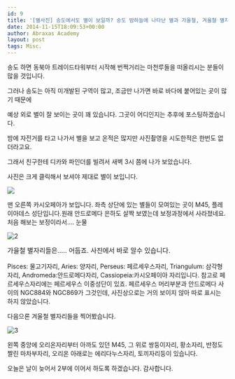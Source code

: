 ```yaml
---
id: 9
title: '[별사진] 송도에서도 별이 보일까? 송도 밤하늘에 나타난 별과 가을철, 겨울철 별자리들 &#8211; November 3, 2014(1)'
date: 2014-11-15T18:09:53+00:00
author: Abraxas Academy
layout: post
tags: Misc.
---
```

송도 하면 동북아 트레이드타워부터 시작해 번쩍거리는 마천루들을 떠올리시는 분들이 많을 것입니다.

그러나 송도는 아직 미개발된 구역이 많고, 조금만 나가면 바로 바다에 붙어있는 곳이 많기 때문에

예상 외로 별이 잘 보이는 곳이 꽤 있습니다. 그곳이 어디인지는 추후에 포스팅하겠습니다.



밤에 자전거를 타고 나가서 별을 보고 온적은 많지만 사진촬영을 시도한적은 한번도 없더라고요.

그래서 친구한테 디카와 파인더를 빌려서 새벽 3시 쯤에 나가 보았습니다.



사진은 크게 클릭해서 보셔야 제대로 별이 보입니다.</span>


![](https://farm5.staticflickr.com/4708/39714602862_efaec0a395_b.jpg)

맨 오른쪽 카시오페아가 보입니다. 좌측 상단에 있는 별들이 모여있는 곳이 M45, 플레이아데스 성단입니다.원래 안드로메다 은하도 살짝 보였는데 보정과정에서 사라졌네요. 처음 해보는 보정이라서&#8230;. 눈물



![2](https://farm5.staticflickr.com/4678/25874491478_6714cf6b33_b.jpg)

  <p style="text-align: center; clear: none; float: none;">
  </p>

  <p style="text-align: center; clear: none; float: none;">
  </p>

  <p style="text-align: center; clear: none; float: none;">
  </p>

  <p style="text-align: center; clear: none; float: none;">
  </p>

  <p>
    <span style="font-size: 15px; line-height: 22px;">가을철 별자리들은&#8230;.. 어둡죠. 사진에서 바로 알수 있습니다.</span>
  </p>

Pisces: 물고기자리, Aries: 양자리, Perseus: 페르세우스자리, Triangulum: 삼각형자리, Andromeda:안드로메다자리, Cassiopeia:카시오페이아 자리입니다. 참고로 페르세우스자리에는 페르세우스 이중성단이 있죠. 페르세우스 머리부분과 안드로메다 사이의 NGC884와 NGC869가 그것인데, 사진상으로는 거의 보이지 않아 따로 표시는 하지 않았습니다.


다음으론 겨울철 별자리들을 찍어봤습니다.

![3](https://farm5.staticflickr.com/4702/38847943975_cf22430cb0_b.jpg)

 왼쪽 중앙에 오리온자리부터 아까도 있던 M45, 그 위로 쌍둥이자리, 황소자리, 반정도 짤린&nbsp;마차부자리, 오리온 아래로는 에리다누스자리, 토끼자리등이 있습니다.</span>

   오늘은 날이 늦어서 2부에 이어서 하도록 하겠습니다. 감사합니다.